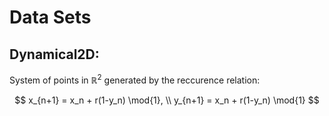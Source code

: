 # Data Sets

## Dynamical2D:
System of points in $\mathbb{R}^2$ generated by the reccurence relation:

$$
x_{n+1} = x_n + r(1-y_n) \mod{1}, \\
y_{n+1} = x_n + r(1-y_n) \mod{1}
$$

